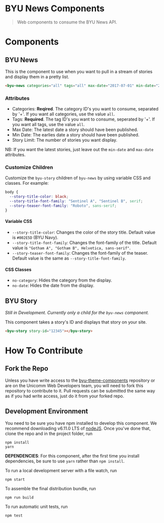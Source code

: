 # BYU News Components

> Web components to consume the BYU News API.

# Components
## BYU News
This is the component to use when you want to pull in a stream of stories and display them in a pretty list. 

```html
<byu-news categories="all" tags="all" max-date="2017-07-01" min-date="2017-04-01" story-limit="3"></byu-news>
```
### Attributes
- Categories: **Reqired**. The category ID's you want to consume, separated by '+'. If you want all categories, use the value `all`.
- Tags: **Required**. The tag ID's you want to consume, seperated by '+'. If you want all tags, use the value `all`.
- Max Date: The latest date a story should have been published.
- Min Date: The earlies date a story should have been published.
- Story Limit: The number of stories you want display.

NB: If you want the latest stories, just leave out the `min-date` and `max-date` attributes.

### Customize Children
Customize the `byu-story` children of `byu-news` by using variable CSS and classes. For example:

```css
body {
  --story-title-color: black;
  --story-title-font-family: "Sentinel A", "Sentinel B", serif;
  --story-teaser-font-family: "Roboto", sans-serif;
}
```

#### Variable CSS

- `--story-title-color`: Changes the color of the story title. Default value is `#002E5D` (BYU Navy).
- `--story-title-font-family`: Changes the font-family of the title. Default value is `"Gotham A", "Gotham B", Helvetica, sans-serif"`.
- `--story-teaser-font-family`: Changes the font-family of the teaser. Default value is the same as `--story-title-font-family`.

#### CSS Classes

- `no-category`: Hides the category from the display.
- `no-date`: Hides the date from the display.

## BYU Story
_Still in Development. Currently only a child for the `byu-news` component._

This component takes a story's ID and displays that story on your site.

```html
<byu-story story-id="12345"></byu-story>
```

# How To Contribute
## Fork the Repo
Unless you have write access to the [byu-theme-components](https://github.com/byuweb/byu-theme-components) repository or are on the Unicomm Web Developers team, you will need to fork this repository to contribute to it. Pull requests can be submitted the same way as if you had write access, just do it from your forked repo.

## Development Environment
You need to be sure you have npm installed to develop this component. We recommend downloading v6.11.0 LTS of [nodeJS](https://nodejs.org/en/). Once you've done that, clone the repo and in the project folder, run
```
npm install
yarn
```

**DEPENDENCIES**: For this component, after the first time you install dependencies, be sure to use `yarn` rather than `npm install`.

To run a local development server with a file watch, run

```
npm start
```

To assemble the final distribution bundle, run

```
npm run build
```

To run automatic unit tests, run

```
npm test
```


